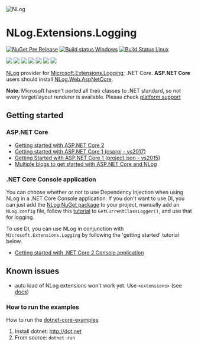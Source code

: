 ![NLog](https://nlog-project.org/images/NLog.png)

# NLog.Extensions.Logging 



[![NuGet Pre Release](https://img.shields.io/nuget/vpre/NLog.Extensions.Logging.svg)](https://www.nuget.org/packages/NLog.Extensions.Logging)
[![Build status Windows](https://ci.appveyor.com/api/projects/status/0nrg8cksp4b6tab1/branch/dev?svg=true)](https://ci.appveyor.com/project/nlog/nlog-framework-logging/branch/dev)
[![Build Status Linux](https://travis-ci.org/NLog/NLog.Extensions.Logging.svg?branch=master)](https://travis-ci.org/NLog/NLog.Extensions.Logging)

[![](https://sonarcloud.io/api/project_badges/measure?project=nlog.extensions.logging&branch=dev&metric=ncloc)](https://sonarcloud.io/dashboard/?id=nlog.extensions.logging&branch=dev) 
[![](https://sonarcloud.io/api/project_badges/measure?project=nlog.extensions.logging&branch=dev&metric=bugs)](https://sonarcloud.io/dashboard/?id=nlog.extensions.logging&branch=dev) 
[![](https://sonarcloud.io/api/project_badges/measure?project=nlog.extensions.logging&branch=dev&metric=vulnerabilities)](https://sonarcloud.io/dashboard/?id=nlog.extensions.logging&branch=dev) 
[![](https://sonarcloud.io/api/project_badges/measure?project=nlog.extensions.logging&branch=dev&metric=code_smells)](https://sonarcloud.io/project/issues?id=nlog.extensions.logging&branch=dev&resolved=false&types=CODE_SMELL) 
[![](https://sonarcloud.io/api/project_badges/measure?project=nlog.extensions.logging&branch=dev&metric=duplicated_lines_density)](https://sonarcloud.io/component_measures/domain/Duplications?id=nlog.extensions.logging&branch=dev) 
[![](https://sonarcloud.io/api/project_badges/measure?project=nlog.extensions.logging&branch=dev&metric=sqale_debt_ratio)](https://sonarcloud.io/dashboard/?id=nlog.extensions.logging&branch=dev) 
[![](https://sonarcloud.io/api/project_badges/measure?project=nlog.extensions.logging&branch=dev&metric=coverage)](https://sonarcloud.io/component_measures?id=nlog.extensions.logging&branch=dev&metric=coverage) 

[NLog](https://github.com/NLog/NLog) provider for [Microsoft.Extensions.Logging](https://github.com/aspnet/Logging); .NET Core. 
**ASP.NET Core** users should install  [NLog.Web.AspNetCore](https://www.nuget.org/packages/NLog.web.aspnetcore). 


**Note**: Microsoft haven't ported all their classes to .NET standard, so not every target/layout renderer is available. 
Please check [platform support](https://github.com/NLog/NLog/wiki/platform-support)


## Getting started
### ASP.NET Core

- [Getting started with ASP.NET Core 2](https://github.com/NLog/NLog.Web/wiki/Getting-started-with-ASP.NET-Core-2)
- [Getting started with ASP.NET Core 1 (csproj - vs2017)](https://github.com/NLog/NLog.Web/wiki/Getting-started-with-ASP.NET-Core-(csproj---vs2017))
- [Getting Started with ASP.NET Core 1 (project.json - vs2015)](https://github.com/NLog/NLog.Web/wiki/Getting-started-with-ASP.NET-Core-(project.json))
- [Multiple blogs to get started with ASP.NET Core and NLog](https://github.com/damienbod/AspNetCoreNlog)

### .NET Core Console application

You can choose whether or not to use Dependency Injection when using NLog in a .NET Core Console application. If you don't want to use DI, you can just add the [NLog NuGet package](https://www.nuget.org/packages/NLog) to your project, manually add an `NLog.config` file, follow this [tutorial](https://github.com/NLog/NLog/wiki/Tutorial#configure-nlog-targets-for-output) to `GetCurrentClassLogger()`, and use that for logging.

To use DI, you can use NLog in conjunction with `Microsoft.Extensions.Logging` by following the 'getting started' tutorial below.

- [Getting started with .NET Core 2 Console application](https://github.com/NLog/NLog.Extensions.Logging/wiki/Getting-started-with-.NET-Core-2---Console-application)


Known issues
---
- auto load of NLog extensions won't work yet. Use `<extensions>` (see [docs](https://github.com/NLog/NLog/wiki/Configuration-file#extensions))


### How to run the examples
How to run the [dotnet-core-examples](https://github.com/NLog/NLog.Extensions.Logging/tree/master/examples):

1. Install dotnet: http://dot.net 
2. From source: `dotnet run`
